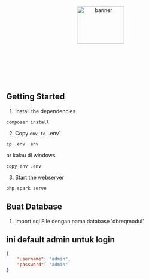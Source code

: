 <div style="text-align: center;">
  <img src="https://i.pinimg.com/736x/72/75/3a/72753aff901c724607d0553625eca867.jpg" alt="banner" style="width: 50%; max-width: 800px; max-height:200px ">
</div>

## Getting Started

1. Install the dependencies

```shell
composer install
```

2. Copy `env to `.env`

```shell
cp .env .env
```

or kalau di windows

```shell
copy env .env
```

3. Start the webserver

```shell
php spark serve
```

## Buat Database

1. Import sql File dengan nama database 'dbreqmodul'


## ini default admin untuk login

```json
{
    "username": "admin",
    "password": "admin"
}
```
